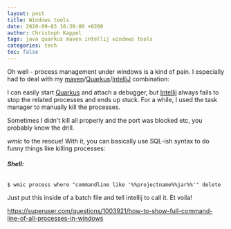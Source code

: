 ```yaml
---
layout: post
title: Windows tools
date: 2020-09-03 16:30:00 +0200
author: Christoph Kappel
tags: java quarkus maven intellij windows tools
categories: tech
toc: false
---
```

Oh well - process management under windows is a kind of pain. I especially had to deal with my
[maven][1]/[Quarkus][2]/[IntelliJ][3] combination:

I can easily start [Quarkus][2] and attach a debugger, but [Intellij][3] always fails to stop the
related processes and ends up stuck. For a while, I used the task manager to manually kill the processes.

Sometimes I didn't kill all properly and the port was blocked etc, you probably know the drill.

_wmic_ to the rescue! With it, you can basically use SQL-ish syntax to do funny things like killing
 processes:

###### **Shell:**
```shell
$ wmic process where "commandline like '%%projectname%%jar%%'" delete
```

Just put this inside of a batch file and tell intellij to call it. Et voila!

<https://superuser.com/questions/1003921/how-to-show-full-command-line-of-all-processes-in-windows>

[1]: https://maven.apache.org/
[2]: https://quarkus.io/
[3]: https://www.jetbrains.com/idea/
